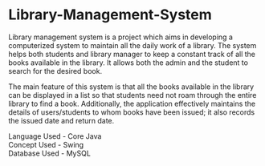 # Library-Management-System

Library management system is a project which aims in developing a computerized system to maintain all the daily work of a library. The system helps both students and library manager to keep a constant track of all the books available in the library. It allows both the admin and the student to search for the desired book.

The main feature of this system is that all the books available in the library can be displayed in a list so that students need not roam through the entire library to find a book. Additionally, the application effectively maintains the details of users/students to whom books have been issued; it also records the issued date and return date.

Language Used -  Core Java <br />
Concept Used - Swing <br />
Database Used - MySQL <br />
